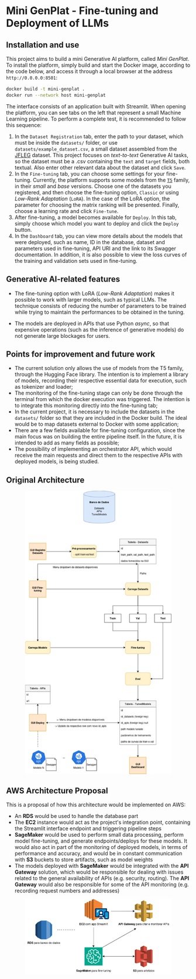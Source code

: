 # Mini GenPlat - Fine-tuning and Deployment of LLMs

## Installation and use

This project aims to build a mini Generative AI platform, called _Mini GenPlat_.<br>
To install the platform, simply build and start the Docker image, according to the code below, and access it through a local browser at the address `http://0.0.0.0:8501`:
```bash
docker build -t mini-genplat .
docker run --network host mini-genplat
```

The interface consists of an application built with Streamlit. When opening the platform, you can see tabs on the left that represent a small Machine Learning pipeline. To perform a complete test, it is recommended to follow this sequence:
1. In the `Dataset Registration` tab, enter the path to your dataset, which must be inside the `datasets/` folder, or use `datasets/example_dataset.csv`, a small dataset assembled from the [JFLEG](https://huggingface.co/datasets/jhu-clsp/jfleg) dataset. This project focuses on _text-to-text_ Generative AI tasks, so the dataset must be a .csv containing the `text` and `target` fields, both textual. Also enter other relevant data about the dataset and click `Save`.
2. In the `Fine-tuning` tab, you can choose some settings for your fine-tuning. Currently, the platform supports some models from the [`T5`](https://huggingface.co/google-t5) family, in their _small_ and _base_ versions. Choose one of the datasets you registered, and then choose the fine-tuning option, `Classic` or using _Low-Rank Adaptation_ (`LoRA`). In the case of the LoRA option, the parameter for choosing the matrix ranking will be presented. Finally, choose a learning rate and click `Fine-tune`.
3. After fine-tuning, a model becomes available for `Deploy`. In this tab, simply choose which model you want to deploy and click the `Deploy` button.
4. In the `Dashboard` tab, you can view more details about the models that were deployed, such as name, ID in the database, dataset and parameters used in fine-tuning, API URI and the link to its Swagger documentation. In addition, it is also possible to view the loss curves of the training and validation sets used in fine-tuning.

## Generative AI-related features

- The fine-tuning option with LoRA (_Low-Rank Adaptation_) makes it possible to work with larger models, such as typical LLMs. The technique consists of reducing the number of parameters to be trained while trying to maintain the performances to be obtained in the tuning.

- The models are deployed in APIs that use Python _async_, so that expensive operations (such as the inference of generative models) do not generate large blockages for users.

## Points for improvement and future work

- The current solution only allows the use of models from the T5 family, through the Hugging Face library. The intention is to implement a library of models, recording their respective essential data for execution, such as tokenizer and loader;
- The monitoring of the fine-tuning stage can only be done through the terminal from which the docker execution was triggered. The intention is to integrate this monitoring directly into the fine-tuning tab; 
- In the current project, it is necessary to include the datasets in the `datasets/` folder so that they are included in the Docker build. The ideal would be to map datasets external to Docker with some application;
- There are a few fields available for fine-tuning configuration, since the main focus was on building the entire pipeline itself. In the future, it is intended to add as many fields as possible;
- The possibility of implementing an orchestrator API, which would receive the main requests and direct them to the respective APIs with deployed models, is being studied.

## Original Architecture

<p align="center">
<img width="400" src="images/diagram.png">
</p>

## AWS Architecture Proposal

This is a proposal of how this architecture would be implemented on AWS:
- An **RDS** would be used to handle the database part
- The **EC2** instance would act as the project's integration point, containing the Streamlit interface endpoint and triggering pipeline steps
- **SageMaker** would be used to perform small data processing, perform model fine-tuning, and generate endpoints/deploys for these models. It would also act in part of the monitoring of deployed models, in terms of performance and accuracy, and would be in constant communication with **S3** buckets to store artifacts, such as model weights
- The models deployed with **SageMaker** would be integrated with the **API Gateway** solution, which would be responsible for dealing with issues related to the general availability of APIs (e.g. security, routing). The **API Gateway** would also be responsible for some of the API monitoring (e.g. recording request numbers and addresses)

<p align="center">
<img width="400" src="images/aws_diagram.png">
</p>